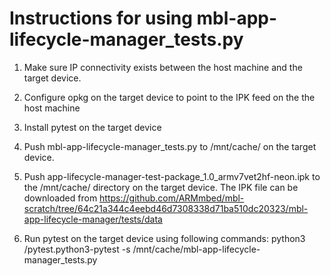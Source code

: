 # Instructions for using mbl-app-lifecycle-manager_tests.py

1. Make sure IP connectivity exists between the host machine and the target device.

2. Configure opkg on the target device to point to the IPK feed on the the host machine

3. Install pytest on the target device

4. Push mbl-app-lifecycle-manager_tests.py to /mnt/cache/ on the target device.

5. Push app-lifecycle-manager-test-package_1.0_armv7vet2hf-neon.ipk to the /mnt/cache/ directory on the target device.
   The IPK file can be downloaded from https://github.com/ARMmbed/mbl-scratch/tree/64c21a344c4eebd46d7308338d71ba510dc20323/mbl-app-lifecycle-manager/tests/data

6. Run pytest on the target device using following commands:
   python3 <pytests path>/pytest.python3-pytest -s /mnt/cache/mbl-app-lifecycle-manager_tests.py
